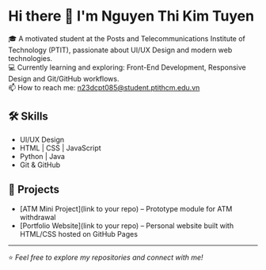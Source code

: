 # Hi there 👋 I'm Nguyen Thi Kim Tuyen  

🎓 A motivated student at the Posts and Telecommunications Institute of Technology (PTIT), passionate about UI/UX Design and modern web technologies.  
💻 Currently learning and exploring: Front-End Development, Responsive Design and Git/GitHub workflows.  
📫 How to reach me: n23dcpt085@student.ptithcm.edu.vn  

## 🛠️ Skills
- UI/UX Design  
- HTML | CSS | JavaScript  
- Python | Java  
- Git & GitHub  

## 🚀 Projects
- [ATM Mini Project](link to your repo) – Prototype module for ATM withdrawal  
- [Portfolio Website](link to your repo) – Personal website built with HTML/CSS hosted on GitHub Pages  

---

⭐️ *Feel free to explore my repositories and connect with me!*

